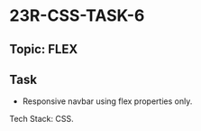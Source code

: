 # 23R-CSS-TASK-6

## Topic: FLEX

## Task

* Responsive navbar using flex properties only.

Tech Stack: CSS.
